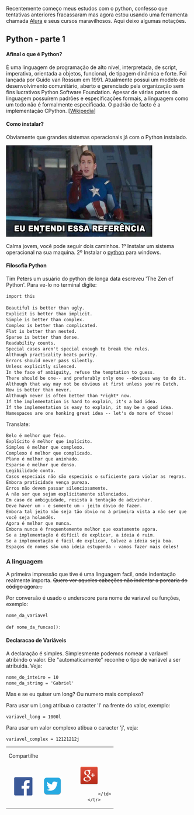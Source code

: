 Recentemente começo meus estudos com o python, confesso que tentativas anteriores fracassaram mas agora estou usando uma ferramenta chamada <a target="_blank" href="http://www.alura.com.br">Alura</a> e seus cursos maravilhosos. Aqui deixo algumas notações. 

## Python - parte 1

#### Afinal o que é Python?

É uma linguagem de programação de alto nível, interpretada, de script, imperativa, orientada a objetos, funcional, de tipagem dinâmica e forte. Foi lançada por Guido van Rossum em 1991. Atualmente possui um modelo de desenvolvimento comunitário, aberto e gerenciado pela organização sem fins lucrativos Python Software Foundation. Apesar de várias partes da linguagem possuírem padrões e especificações formais, a linguagem como um todo não é formalmente especificada. O padrão de facto é a implementação CPython. [<a target="_blank" href="https://pt.wikipedia.org/wiki/Python">Wikipedia</a>]

#### Como instalar?

Obviamente que grandes sistemas operacionais já com o Python instalado.

<img src="/assets/python/entendi_a_referencia.jpg" width="400" height="250"/>

Calma jovem, você pode seguir dois caminhos. 
1º Instalar um sistema operacional na sua maquina.
2º Instalar o <a target="_blank" href="http://docs.python-guide.org/en/latest/starting/install/win/">python</a> para windows.

#### Filosofia Python

Tim Peters um usuário do python de longa data escreveu 'The Zen of Python'. Para ve-lo no terminal digite: 

```
import this

Beautiful is better than ugly.
Explicit is better than implicit.
Simple is better than complex.
Complex is better than complicated.
Flat is better than nested.
Sparse is better than dense.
Readability counts.
Special cases aren't special enough to break the rules.
Although practicality beats purity.
Errors should never pass silently.
Unless explicitly silenced.
In the face of ambiguity, refuse the temptation to guess.
There should be one-- and preferably only one --obvious way to do it.
Although that way may not be obvious at first unless you're Dutch.
Now is better than never.
Although never is often better than *right* now.
If the implementation is hard to explain, it's a bad idea.
If the implementation is easy to explain, it may be a good idea.
Namespaces are one honking great idea -- let's do more of those!

```

Translate:

```
Belo é melhor que feio.
Explícito é melhor que implícito.
Simples é melhor que complexo.
Complexo é melhor que complicado.
Plano é melhor que aninhado.
Esparso é melhor que denso.
Legibilidade conta.
Casos especiais não são especiais o suficiente para violar as regras.
Embora praticidade vença pureza.
Erros não devem passar silenciosamente.
A não ser que sejam explicitamente silenciados.
Em caso de ambiguidade, resista à tentação de adivinhar.
Deve haver um - e somente um - jeito óbvio de fazer.
Embora tal jeito não seja tão óbvio no à primeira vista a não ser que você seja holandês.
Agora é melhor que nunca.
Embora nunca é frequentemente melhor que exatamente agora.
Se a implementação é difícil de explicar, a ideia é ruim.
Se a implementação é fácil de explicar, talvez a ideia seja boa.
Espaços de nomes são uma ideia estupenda - vamos fazer mais deles!
```

### A linguagem

A primeira impressão que tive é uma linguagem facil, onde indentação realmente importa. <s>Quero ver aqueles cabeções não indentar a porcaria do código agora...</s>

Por conversão é usado o underscore para nome de variavel ou funções, exemplo:

```
nome_da_variavel

def nome_da_funcao():
```

#### Declaracao de Variáveis

A declaração é simples. Simplesmente podemos nomear a variavel atribindo o valor. Ele "automaticamente" reconhe o tipo de variável a ser atribuida. Veja:

```
nome_do_inteiro = 10
nome_da_string = 'Gabriel'
```

Mas e se eu quiser um long? Ou numero mais complexo?

Para usar um Long atribua o caracter 'l' na frente do valor, exemplo:

```
variavel_long = 1000l
```

Para usar um valor complexo atibua o caracter 'j', veja:

```
variavel_complex = 12121212j
```

<!-- COMPARTILHAMENTO DE POST -->
<table width="100%" align="center">
        <tr>
                <td><p>Compartilhe</p></td>
        </tr>
        <tr>
                <td align="center" title="Facebook">
                        <a onclick="window.open(this.href, 'facebook-share','width=580,height=296');return false;" href="https://www.facebook.com/sharer/sharer.php?u=http://gpanassol.github.io/notes/nosql/" class="icon-facebook">
                                <img src="/assets/network/fc.png" width="50" height="50"/>
                        </a>
                </td>
                <td align="center" title="Twitter">
                        <a onclick="window.open(this.href, 'twitter-share', 'width=550,height=235');return false;" href="http://twitter.com/share?text=NoSQL&amp;url=http://gpanassol.github.io/notes/nosql/" class="icon-twitter">
                                <img src="/assets/network/twitter.png" width="50" height="50"/>
                        </a>
                </td>
                <td align="center" title="LinkedIn">
                        <a onclick="window.open(this.href, 'google-plus-share', 'width=490,height=530');return false;" href="https://plus.google.com/share?url=http://gpanassol.github.io/notes/nosql/" class="icon-google-plus">
                                <img src="/assets/network/google-plus.png" width="50" height="50"/>
                        </a>

                </td>
        </tr>
</table>